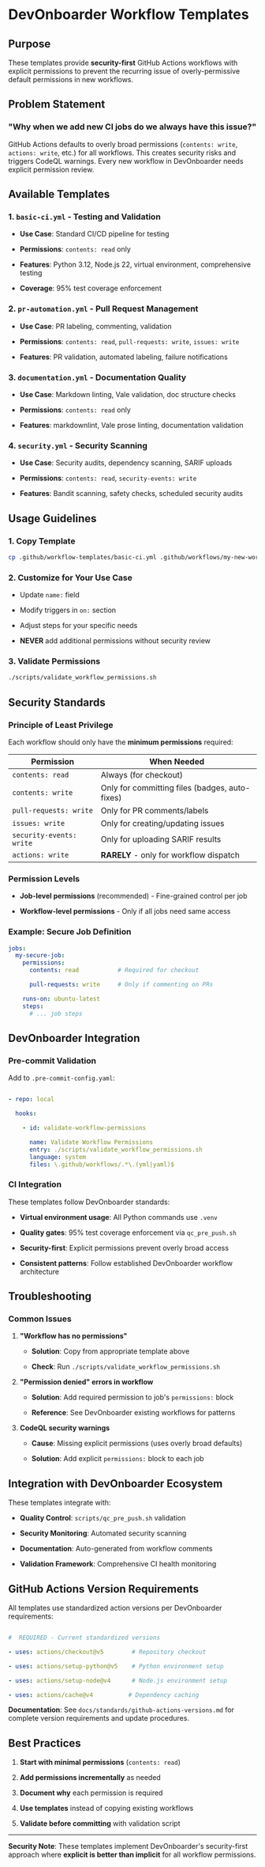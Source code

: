 # DevOnboarder Workflow Templates

## Purpose

These templates provide **security-first** GitHub Actions workflows with explicit permissions to prevent the recurring issue of overly-permissive default permissions in new workflows.

## Problem Statement

### "Why when we add new CI jobs do we always have this issue?"

GitHub Actions defaults to overly broad permissions (`contents: write`, `actions: write`, etc.) for all workflows. This creates security risks and triggers CodeQL warnings. Every new workflow in DevOnboarder needs explicit permission review.

## Available Templates

### 1. `basic-ci.yml` - Testing and Validation

- **Use Case**: Standard CI/CD pipeline for testing

- **Permissions**: `contents: read` only

- **Features**: Python 3.12, Node.js 22, virtual environment, comprehensive testing

- **Coverage**: 95% test coverage enforcement

### 2. `pr-automation.yml` - Pull Request Management

- **Use Case**: PR labeling, commenting, validation

- **Permissions**: `contents: read`, `pull-requests: write`, `issues: write`

- **Features**: PR validation, automated labeling, failure notifications

### 3. `documentation.yml` - Documentation Quality

- **Use Case**: Markdown linting, Vale validation, doc structure checks

- **Permissions**: `contents: read` only

- **Features**: markdownlint, Vale prose linting, documentation validation

### 4. `security.yml` - Security Scanning

- **Use Case**: Security audits, dependency scanning, SARIF uploads

- **Permissions**: `contents: read`, `security-events: write`

- **Features**: Bandit scanning, safety checks, scheduled security audits

## Usage Guidelines

### 1. Copy Template

```bash
cp .github/workflow-templates/basic-ci.yml .github/workflows/my-new-workflow.yml

```

### 2. Customize for Your Use Case

- Update `name:` field

- Modify triggers in `on:` section

- Adjust steps for your specific needs

- **NEVER** add additional permissions without security review

### 3. Validate Permissions

```bash
./scripts/validate_workflow_permissions.sh

```

## Security Standards

### Principle of Least Privilege

Each workflow should only have the **minimum permissions** required:

| Permission | When Needed |
|------------|-------------|
| `contents: read` | Always (for checkout) |
| `contents: write` | Only for committing files (badges, auto-fixes) |
| `pull-requests: write` | Only for PR comments/labels |
| `issues: write` | Only for creating/updating issues |
| `security-events: write` | Only for uploading SARIF results |
| `actions: write` | **RARELY** - only for workflow dispatch |

### Permission Levels

- **Job-level permissions** (recommended) - Fine-grained control per job

- **Workflow-level permissions** - Only if all jobs need same access

### Example: Secure Job Definition

```yaml
jobs:
  my-secure-job:
    permissions:
      contents: read           # Required for checkout

      pull-requests: write     # Only if commenting on PRs

    runs-on: ubuntu-latest
    steps:
      # ... job steps

```

## DevOnboarder Integration

### Pre-commit Validation

Add to `.pre-commit-config.yaml`:

```yaml

- repo: local

  hooks:

    - id: validate-workflow-permissions

      name: Validate Workflow Permissions
      entry: ./scripts/validate_workflow_permissions.sh
      language: system
      files: \.github/workflows/.*\.(yml|yaml)$

```

### CI Integration

These templates follow DevOnboarder standards:

- **Virtual environment usage**: All Python commands use `.venv`

- **Quality gates**: 95% test coverage enforcement via `qc_pre_push.sh`

- **Security-first**: Explicit permissions prevent overly broad access

- **Consistent patterns**: Follow established DevOnboarder workflow architecture

## Troubleshooting

### Common Issues

1. **"Workflow has no permissions"**

   - **Solution**: Copy from appropriate template above

   - **Check**: Run `./scripts/validate_workflow_permissions.sh`

2. **"Permission denied" errors in workflow**

   - **Solution**: Add required permission to job's `permissions:` block

   - **Reference**: See DevOnboarder existing workflows for patterns

3. **CodeQL security warnings**

   - **Cause**: Missing explicit permissions (uses overly broad defaults)

   - **Solution**: Add explicit `permissions:` block to each job

## Integration with DevOnboarder Ecosystem

These templates integrate with:

- **Quality Control**: `scripts/qc_pre_push.sh` validation

- **Security Monitoring**: Automated security scanning

- **Documentation**: Auto-generated from workflow comments

- **Validation Framework**: Comprehensive CI health monitoring

## GitHub Actions Version Requirements

All templates use standardized action versions per DevOnboarder requirements:

```yaml

#  REQUIRED - Current standardized versions

- uses: actions/checkout@v5        # Repository checkout

- uses: actions/setup-python@v5    # Python environment setup

- uses: actions/setup-node@v4      # Node.js environment setup

- uses: actions/cache@v4          # Dependency caching

```

**Documentation**: See `docs/standards/github-actions-versions.md` for complete version requirements and update procedures.

## Best Practices

1. **Start with minimal permissions** (`contents: read`)

2. **Add permissions incrementally** as needed

3. **Document why** each permission is required

4. **Use templates** instead of copying existing workflows

5. **Validate before committing** with validation script

---

**Security Note**: These templates implement DevOnboarder's security-first approach where **explicit is better than implicit** for all workflow permissions.
